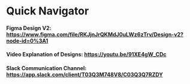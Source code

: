 # Quick Navigator

#### Figma Design V2: https://www.figma.com/file/RKJjnJrQKMdJ0uLWz6zTrv/Design-v2?node-id=0%3A1

#### Video Explanation of Designs: https://youtu.be/91XE4gW_CDc

#### Slack Communication Channel: https://app.slack.com/client/T03Q3M748V8/C03Q3Q7RZDY
